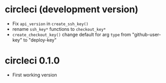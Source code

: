 # circleci (development version)

- Fix `api_version` in `create_ssh_key()`
- rename `ssh_key*` functions to `checkout_key*`
- `create_checkout_key()` change default for arg `type` from "github-user-key" to "deploy-key"

# circleci 0.1.0

* First working version
